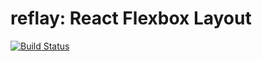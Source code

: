 # reflay: React Flexbox Layout

[![Build Status](https://travis-ci.org/beplus/reflay.svg)](https://travis-ci.org/beplus/reflay)
